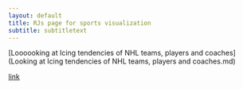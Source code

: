 ```yaml
---
layout: default
title: RJs page for sports visualization
subtitle: subtitletext
---
```



[Loooooking at Icing tendencies of NHL teams, players and coaches](Looking at Icing tendencies of NHL teams, players and coaches.md)

[link](https://github.com/rjweise/RESEARCH---NHL-Icing-and-Coaching-tendencies/blob/master/docs/_posts/2018-01-25-Looking-at-Icing-tendencies-of-NHL-teams%2C-players-and-coaches.md)

